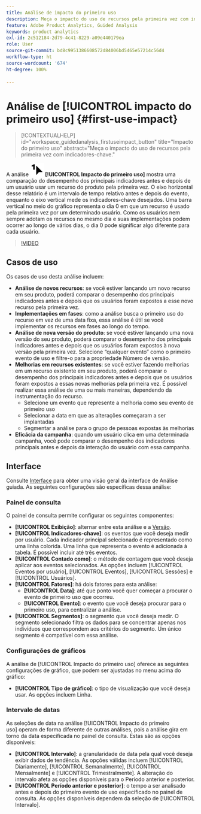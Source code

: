 ```yaml
---
title: Análise de impacto do primeiro uso
description: Meça o impacto do uso de recursos pela primeira vez com indicadores-chave.
feature: Adobe Product Analytics, Guided Analysis
keywords: product analytics
exl-id: 2c512184-2d79-4c41-8229-a09e440179ea
role: User
source-git-commit: bd8c9951386608572d84006bd5465e57214c56d4
workflow-type: ht
source-wordcount: '674'
ht-degree: 100%

---
```


# Análise de [!UICONTROL impacto do primeiro uso] {#first-use-impact}

<!-- markdownlint-disable MD034 -->

>[!CONTEXTUALHELP]
>id="workspace_guidedanalysis_firstuseimpact_button"
>title="Impacto do primeiro uso"
>abstract="Meça o impacto do uso de recursos pela primeira vez com indicadores-chave."

<!-- markdownlint-enable MD034 -->

A análise ![FirstUse](/help/assets/icons/FirstUse.svg) **[!UICONTROL Impacto do primeiro uso]** mostra uma comparação do desempenho dos principais indicadores antes e depois de um usuário usar um recurso do produto pela primeira vez. O eixo horizontal desse relatório é um intervalo de tempo relativo antes e depois do evento, enquanto o eixo vertical mede os indicadores-chave desejados. Uma barra vertical no meio do gráfico representa o dia 0 em que um recurso é usado pela primeira vez por um determinado usuário. Como os usuários nem sempre adotam os recursos no mesmo dia e suas implementações podem ocorrer ao longo de vários dias, o dia 0 pode significar algo diferente para cada usuário.


>[!VIDEO](https://video.tv.adobe.com/v/3423500/?quality=12&learn=on&captions=por_br)


## Casos de uso

Os casos de uso desta análise incluem:

* **Análise de novos recursos**: se você estiver lançando um novo recurso em seu produto, poderá comparar o desempenho dos principais indicadores antes e depois que os usuários foram expostos a esse novo recurso pela primeira vez.
* **Implementações em fases**: como a análise busca o primeiro uso do recurso em vez de uma data fixa, essa análise é útil se você implementar os recursos em fases ao longo do tempo.
* **Análise de nova versão do produto**: se você estiver lançando uma nova versão do seu produto, poderá comparar o desempenho dos principais indicadores antes e depois que os usuários foram expostos à nova versão pela primeira vez. Selecione “qualquer evento” como o primeiro evento de uso e filtre-o para a propriedade Número de versão.
* **Melhorias em recursos existentes**: se você estiver fazendo melhorias em um recurso existente em seu produto, poderá comparar o desempenho dos principais indicadores antes e depois que os usuários foram expostos a essas novas melhorias pela primeira vez. É possível realizar essa análise de uma ou mais maneiras, dependendo da instrumentação do recurso.
   * Selecione um evento que represente a melhoria como seu evento de primeiro uso
   * Selecionar a data em que as alterações começaram a ser implantadas
   * Segmentar a análise para o grupo de pessoas expostas às melhorias
* **Eficácia da campanha**: quando um usuário clica em uma determinada campanha, você pode comparar o desempenho dos indicadores principais antes e depois da interação do usuário com essa campanha.

## Interface

Consulte [Interface](../overview.md#interface) para obter uma visão geral da interface de Análise guiada. As seguintes configurações são específicas dessa análise:

### Painel de consulta

O painel de consulta permite configurar os seguintes componentes:

* **[!UICONTROL Exibição]**: alternar entre esta análise e a [Versão](release-impact.md).
* **[!UICONTROL Indicadores-chave]**: os eventos que você deseja medir por usuário. Cada indicador principal selecionado é representado como uma linha colorida. Uma linha que representa o evento é adicionada à tabela. É possível incluir até três eventos.
* **[!UICONTROL Contado como]**: o método de contagem que você deseja aplicar aos eventos selecionados. As opções incluem [!UICONTROL Eventos por usuário], [!UICONTROL Eventos], [!UICONTROL Sessões] e [!UICONTROL Usuários].
* **[!UICONTROL Fatores]**: há dois fatores para esta análise:
   * **[!UICONTROL Data]**: até que ponto você quer começar a procurar o evento de primeiro uso que ocorreu.
   * **[!UICONTROL Evento]**: o evento que você deseja procurar para o primeiro uso, para centralizar a análise.
* **[!UICONTROL Segmentos]**: o segmento que você deseja medir. O segmento selecionado filtra os dados para se concentrar apenas nos indivíduos que correspondem aos critérios do segmento. Um único segmento é compatível com essa análise.

### Configurações de gráficos

A análise de [!UICONTROL Impacto do primeiro uso] oferece as seguintes configurações de gráfico, que podem ser ajustadas no menu acima do gráfico:

* **[!UICONTROL Tipo de gráfico]**: o tipo de visualização que você deseja usar. As opções incluem Linha.

### Intervalo de datas

As seleções de data na análise [!UICONTROL Impacto do primeiro uso] operam de forma diferente de outras análises, pois a análise gira em torno da data especificada no painel de consulta. Estas são as opções disponíveis:

* **[!UICONTROL Intervalo]**: a granularidade de data pela qual você deseja exibir dados de tendência. As opções válidas incluem [!UICONTROL Diariamente], [!UICONTROL Semanalmente], [!UICONTROL Mensalmente] e [!UICONTROL Trimestralmente]. A alteração do intervalo afeta as opções disponíveis para o Período anterior e posterior.
* **[!UICONTROL Período anterior e posterior]**: o tempo a ser analisado antes e depois do primeiro evento de uso especificado no painel de consulta. As opções disponíveis dependem da seleção de [!UICONTROL Intervalo].

<!--
## Example

See below for an example of the analysis.

![First use impact](../assets/first-use-impact.png)

-->
